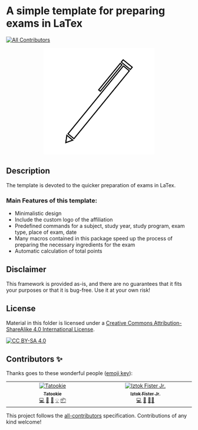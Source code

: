 # A simple template for preparing exams in LaTex
<!-- ALL-CONTRIBUTORS-BADGE:START - Do not remove or modify this section -->
[![All Contributors](https://img.shields.io/badge/all_contributors-2-orange.svg?style=flat-square)](#contributors-)
<!-- ALL-CONTRIBUTORS-BADGE:END -->

<p align="center">
  <img alt="logo" width="300" src="imgs/logo_exam.png">
</p>

## Description
The template is devoted to the quicker preparation of exams in LaTex.

### Main Features of this template:
- Minimalistic design
- Include the custom logo of the affiliation
- Predefined commands for a subject, study year, study program, exam type, place of exam, date
- Many macros contained in this package speed up the process of preparing the necessary ingredients for the exam
- Automatic calculation of total points

## Disclaimer
This framework is provided as-is, and there are no guarantees that it fits your purposes or that it is bug-free. Use it at your own risk!

## License
Material in this folder is licensed under a
[Creative Commons Attribution-ShareAlike 4.0 International License][cc-by-sa].

[![CC BY-SA 4.0][cc-by-sa-image]][cc-by-sa]

[cc-by-sa]: http://creativecommons.org/licenses/by-sa/4.0/
[cc-by-sa-image]: https://licensebuttons.net/l/by-sa/4.0/88x31.png
[cc-by-sa-shield]: https://img.shields.io/badge/License-CC%20BY--SA%204.0-lightgrey.svg

## Contributors ✨

Thanks goes to these wonderful people ([emoji key](https://allcontributors.org/docs/en/emoji-key)):

<!-- ALL-CONTRIBUTORS-LIST:START - Do not remove or modify this section -->
<!-- prettier-ignore-start -->
<!-- markdownlint-disable -->
<table>
  <tbody>
    <tr>
      <td align="center" valign="top" width="14.28%"><a href="https://github.com/KukovecRok"><img src="https://avatars.githubusercontent.com/u/33880044?v=4?s=100" width="100px;" alt="Tatookie"/><br /><sub><b>Tatookie</b></sub></a><br /><a href="https://github.com/firefly-cpp/exam-lite-latex/commits?author=KukovecRok" title="Code">💻</a> <a href="https://github.com/firefly-cpp/exam-lite-latex/issues?q=author%3AKukovecRok" title="Bug reports">🐛</a> <a href="https://github.com/firefly-cpp/exam-lite-latex/commits?author=KukovecRok" title="Documentation">📖</a> <a href="#example-KukovecRok" title="Examples">💡</a> <a href="#platform-KukovecRok" title="Packaging/porting to new platform">📦</a></td>
      <td align="center" valign="top" width="14.28%"><a href="http://www.iztok-jr-fister.eu/"><img src="https://avatars.githubusercontent.com/u/1633361?v=4?s=100" width="100px;" alt="Iztok Fister Jr."/><br /><sub><b>Iztok Fister Jr.</b></sub></a><br /><a href="https://github.com/firefly-cpp/exam-lite-latex/commits?author=firefly-cpp" title="Code">💻</a> <a href="https://github.com/firefly-cpp/exam-lite-latex/issues?q=author%3Afirefly-cpp" title="Bug reports">🐛</a> <a href="#mentoring-firefly-cpp" title="Mentoring">🧑‍🏫</a></td>
    </tr>
  </tbody>
</table>

<!-- markdownlint-restore -->
<!-- prettier-ignore-end -->

<!-- ALL-CONTRIBUTORS-LIST:END -->

This project follows the [all-contributors](https://github.com/all-contributors/all-contributors) specification. Contributions of any kind welcome!
